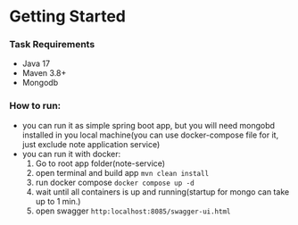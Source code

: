 # Getting Started

### Task Requirements
- Java 17
- Maven 3.8+
- Mongodb


### How to run:
- you can run it as simple spring boot app, but you will need mongobd installed in you local machine(you can use docker-compose file for it, just exclude note application service)
- you can run it with docker: 
  1) Go to root app folder(note-service)
  2) open terminal and build app `mvn clean install`
  3) run docker compose `docker compose up -d`
  4) wait until all containers is up and running(startup for mongo can take up to 1 min.)
  5) open swagger `http:localhost:8085/swagger-ui.html` 
